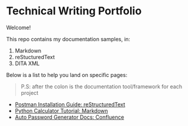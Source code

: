 # Technical Writing Portfolio
Welcome!

This repo contains my documentation samples, in:
1. Markdown
2. reStucturedText
3. DITA XML

Below is a list to help you land on specific pages:
> P.S: after the colon is the documentation tool/framework for each project
* [Postman Installation Guide: reStructuredText](https://github.com/Nneoma00/Technical-Writing-Projects/wiki/Postman-Installation-Guide)
* [Python Calculator Tutorial: Markdown](https://github.com/Nneoma00/Technical-Writing-Projects/blob/main/Cal-project/README.md)
* [Auto Password Generator Docs: Confluence](https://nneoma-uche.atlassian.net/wiki/spaces/MSD/pages/229588/Build+an+Auto+Password+Generator+with+Python)
